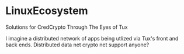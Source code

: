 # LinuxEcosystem
Solutions for CredCrypto Through The Eyes of Tux

I imagine a distributed network of apps being utlized via Tux's front and back ends. Distributed data net crypto net support anyone?
